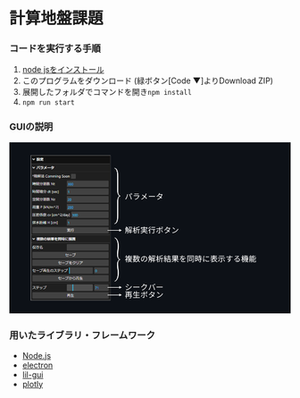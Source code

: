 # 計算地盤課題

### コードを実行する手順
1. [node jsをインストール](https://nodejs.org/en/)
2. このプログラムをダウンロード (緑ボタン\[Code ▼\]よりDownload ZIP)
3. 展開したフォルダでコマンドを開き`npm install`
4. `npm run start`

### GUIの説明
![GUIの説明](2021-12-30_00h11_32.png)

### 用いたライブラリ・フレームワーク
* [Node.js](https://nodejs.org/en/)
* [electron](https://www.npmjs.com/package/electron)
* [lil-gui](https://www.npmjs.com/package/lil-gui)
* [plotly](https://github.com/plotly/plotly.js#readme)